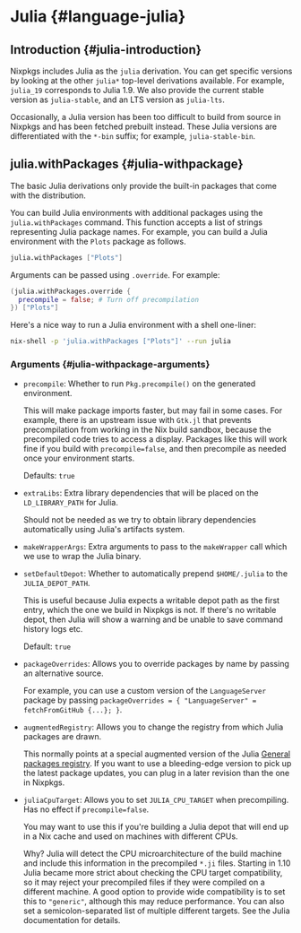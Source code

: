 # Julia {#language-julia}

## Introduction {#julia-introduction}

Nixpkgs includes Julia as the `julia` derivation.
You can get specific versions by looking at the other `julia*` top-level derivations available.
For example, `julia_19` corresponds to Julia 1.9.
We also provide the current stable version as `julia-stable`, and an LTS version as `julia-lts`.

Occasionally, a Julia version has been too difficult to build from source in Nixpkgs and has been fetched prebuilt instead.
These Julia versions are differentiated with the `*-bin` suffix; for example, `julia-stable-bin`.

## julia.withPackages {#julia-withpackage}

The basic Julia derivations only provide the built-in packages that come with the distribution.

You can build Julia environments with additional packages using the `julia.withPackages` command.
This function accepts a list of strings representing Julia package names.
For example, you can build a Julia environment with the `Plots` package as follows.

```nix
julia.withPackages ["Plots"]
```

Arguments can be passed using `.override`.
For example:

```nix
(julia.withPackages.override {
  precompile = false; # Turn off precompilation
}) ["Plots"]
```

Here's a nice way to run a Julia environment with a shell one-liner:

```sh
nix-shell -p 'julia.withPackages ["Plots"]' --run julia
```

### Arguments {#julia-withpackage-arguments}

* `precompile`: Whether to run `Pkg.precompile()` on the generated environment.

  This will make package imports faster, but may fail in some cases.
  For example, there is an upstream issue with `Gtk.jl` that prevents precompilation from working in the Nix build sandbox, because the precompiled code tries to access a display.
  Packages like this will work fine if you build with `precompile=false`, and then precompile as needed once your environment starts.

  Defaults: `true`

* `extraLibs`: Extra library dependencies that will be placed on the `LD_LIBRARY_PATH` for Julia.

  Should not be needed as we try to obtain library dependencies automatically using Julia's artifacts system.

* `makeWrapperArgs`: Extra arguments to pass to the `makeWrapper` call which we use to wrap the Julia binary.
* `setDefaultDepot`: Whether to automatically prepend `$HOME/.julia` to the `JULIA_DEPOT_PATH`.

  This is useful because Julia expects a writable depot path as the first entry, which the one we build in Nixpkgs is not.
  If there's no writable depot, then Julia will show a warning and be unable to save command history logs etc.

  Default: `true`

* `packageOverrides`: Allows you to override packages by name by passing an alternative source.

  For example, you can use a custom version of the `LanguageServer` package by passing `packageOverrides = { "LanguageServer" = fetchFromGitHub {...}; }`.

* `augmentedRegistry`: Allows you to change the registry from which Julia packages are drawn.

  This normally points at a special augmented version of the Julia [General packages registry](https://github.com/JuliaRegistries/General).
  If you want to use a bleeding-edge version to pick up the latest package updates, you can plug in a later revision than the one in Nixpkgs.

* `juliaCpuTarget`: Allows you to set `JULIA_CPU_TARGET` when precompiling. Has no effect if `precompile=false`.

  You may want to use this if you're building a Julia depot that will end up in a Nix cache and used on machines with
  different CPUs.

  Why? Julia will detect the CPU microarchitecture of the build machine and include this information in the precompiled
  `*.ji` files. Starting in 1.10 Julia became more strict about checking the CPU target compatibility, so it may reject
  your precompiled files if they were compiled on a different machine.
  A good option to provide wide compatibility is to set this to `"generic"`, although this may reduce performance.
  You can also set a semicolon-separated list of multiple different targets. See the Julia documentation for details.

